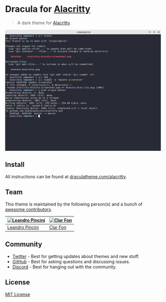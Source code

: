 # Dracula for [Alacritty](https://github.com/alacritty/alacritty)

> A dark theme for [Alacritty](https://github.com/alacritty/alacritty).

![Screenshot](./screenshot.png)

## Install

All instructions can be found at [draculatheme.com/alacritty](https://draculatheme.com/alacritty).

## Team

This theme is maintained by the following person(s) and a bunch of [awesome contributors](https://github.com/dracula/alacritty/graphs/contributors).

[![Leandro Pincini](https://avatars3.githubusercontent.com/u/57139?s=70&v=3)](https://github.com/leandropincini) | [![Clar Fon](https://avatars2.githubusercontent.com/u/15850505?s=70&v=3)](http://github.com/clarfon)
--- | ---
[Leandro Pincini](https://github.com/leandropincini) | [Clar Fon](https://github.com/clarfon)

## Community

* [Twitter](https://twitter.com/draculatheme) - Best for getting updates about themes and new stuff.
* [GitHub](https://github.com/dracula/dracula-theme/discussions) - Best for asking questions and discussing issues.
* [Discord](https://draculatheme.com/discord-invite) - Best for hanging out with the community.

## License

[MIT License](./LICENSE)
